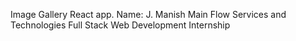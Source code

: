 Image Gallery React app.
Name: J. Manish
Main Flow Services and Technologies
Full Stack Web Development Internship
